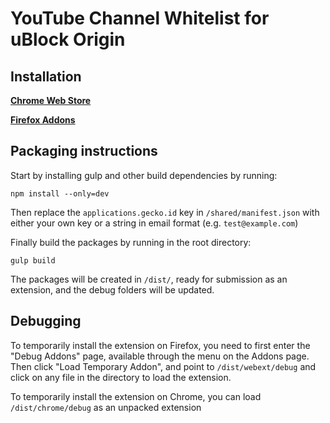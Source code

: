 # YouTube Channel Whitelist for uBlock Origin


## Installation

[**Chrome Web Store**](https://chrome.google.com/webstore/detail/youtube-channel-whitelist/pbgojokkgbikdofpgphemhldcbaejfog?)

[**Firefox Addons**](https://addons.mozilla.org/en-US/firefox/addon/youtube-channel-whitelist/)




## Packaging instructions
Start by installing gulp and other build dependencies by running:

    npm install --only=dev

Then replace the ```applications.gecko.id``` key in ```/shared/manifest.json``` with either your own key or a string in email format (e.g. `test@example.com`)

Finally build the packages by running in the root directory:

    gulp build

The packages will be created in ```/dist/```, ready for submission as an extension, and the debug folders will be updated.

## Debugging
To temporarily install the extension on Firefox, you need to first enter the "Debug Addons" page, available through the menu on the Addons page. Then click "Load Temporary Addon", and point to ```/dist/webext/debug``` and click on any file in the directory to load the extension.

To temporarily install the extension on Chrome, you can load ```/dist/chrome/debug``` as an unpacked extension
